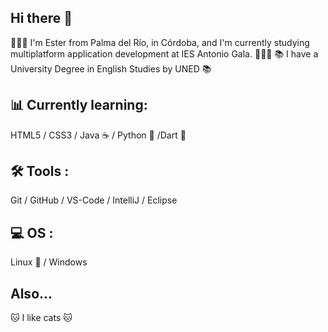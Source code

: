 ## Hi there 👋


👩🏻‍💻 I'm Ester from Palma del Río, in Córdoba, and I'm currently studying multiplatform application development at IES Antonio Gala. 👩🏻‍💻
📚 I have a University Degree in English Studies by UNED 📚

## 📊 Currently learning:
HTML5 / CSS3 / Java ☕ / Python 🐍 /Dart 🎯

## 🛠 Tools :
Git / GitHub / VS-Code / IntelliJ / Eclipse

## 💻 OS :
Linux 🐧 / Windows 

## Also...

🐱 I like cats 🐱
